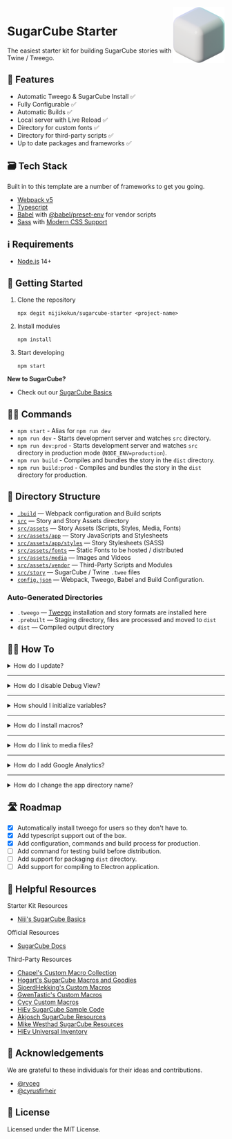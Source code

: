 <img src="src/assets/media/favicon.png" width="120" align="right" />

# SugarCube Starter

The easiest starter kit for building SugarCube stories with Twine / Tweego.

## 🎨 Features

- Automatic Tweego & SugarCube Install ✅
- Fully Configurable ✅
- Automatic Builds ✅
- Local server with Live Reload ✅
- Directory for custom fonts ✅
- Directory for third-party scripts ✅
- Up to date packages and frameworks ✅

## 🗃 Tech Stack

Built in to this template are a number of frameworks to get you going.

- [Webpack v5](https://webpack.js.org/)
- [Typescript](https://www.typescriptlang.org/)
- [Babel](https://babeljs.io/) with [@babel/preset-env](https://babeljs.io/docs/en/babel-preset-env) for vendor scripts
- [Sass](https://sass-lang.com/) with [Modern CSS Support](https://github.com/csstools/postcss-preset-env#readme)

## ℹ Requirements

- [Node.js](https://nodejs.org/en/) 14+

## 🚀 Getting Started

1. Clone the repository
   ```
   npx degit nijikokun/sugarcube-starter <project-name>
   ```
2. Install modules
   ```
   npm install
   ```
3. Start developing
   ```
   npm start
   ```

**New to SugarCube?**

- Check out our [SugarCube Basics](https://github.com/nijikokun/sugarcube-starter/wiki/SugarCube-Basics)

## 👩‍💻 Commands

- `npm start` - Alias for `npm run dev`
- `npm run dev` - Starts development server and watches `src` directory.
- `npm run dev:prod` - Starts development server and watches `src` directory in production mode (`NODE_ENV=production`).
- `npm run build` - Compiles and bundles the story in the `dist` directory.
- `npm run build:prod` - Compiles and bundles the story in the `dist` directory for production.

## 📁 Directory Structure

- [`.build`](.build) — Webpack configuration and Build scripts
- [`src`](./src) — Story and Story Assets directory
- [`src/assets`](./src/assets) — Story Assets (Scripts, Styles, Media, Fonts)
- [`src/assets/app`](./src/assets/app) — Story JavaScripts and Stylesheets
- [`src/assets/app/styles`](./src/assets/app/styles) — Story Stylesheets (SASS)
- [`src/assets/fonts`](./src/assets/fonts) — Static Fonts to be hosted / distributed
- [`src/assets/media`](./src/assets/media) — Images and Videos
- [`src/assets/vendor`](./src/assets/vendor) — Third-Party Scripts and Modules
- [`src/story`](./src/story) — SugarCube / Twine `.twee` files
- [`config.json`](./config.json) — Webpack, Tweego, Babel and Build Configuration.

### Auto-Generated Directories

- `.tweego` — [Tweego](https://www.motoslave.net/tweego/) installation and story formats are installed here
- `.prebuilt` — Staging directory, files are processed and moved to `dist`
- `dist` — Compiled output directory

## 🙋‍♂️ How To

<details>
<summary>How do I update?</summary>
<p>

**Before continuing make sure you back up your existing code!**

1. Download the latest [release](https://github.com/nijikokun/sugarcube-starter/archive/refs/heads/main.zip)
1. Copy over the `package.json`, `config.json`, `tsconfig.json` files and the `.build` directory.
1. Run `npm start`

And that's it!

**Note** You might want to use something like [jsondiff](http://www.jsondiff.com/) for the `config.json` if you have made changes.

</p>
</details>

---

<details>
<summary>How do I disable Debug View?</summary>
<p>

Debug View looks like this:

![](https://i.imgur.com/titQhIR.png)

**Option One** (Production Mode)

Run development in `production` mode:

```
npm run dev:prod
```

**Option Two**

Create `src/story/PassageReady.twee` and put the following code inside:

```js
:: PassageReady
<<run DebugView.disable()>>
```

**Option Three**

Open `src/story/Start.twee` and add the following code:

```js
::StoryJavaScript[script];
predisplay["debug-disable"] = function (taskName) {
  DebugView.disable();
};
```

**Option Four**

Open `src/story/Start.twee` and add the following code:

```js
::StoryJavaScript[script](function () {
  Setting.addHeader("Debug Settings");

  function initSettingDebug() {
    Config.debug = settings.debug;
  }
  Setting.addToggle("debug", {
    label: "Enable test/debug mode?",
    default: false,
    onInit: initSettingDebug,
    onChange: function () {
      initSettingDebug();
      window.location.reload();
    },
  });
})();
```

</p>
</details>

---

<details>
<summary>How should I initialize variables?</summary>
<p>

You should initialize your story variables using the [`StoryInit`](https://www.motoslave.net/sugarcube/2/docs/#special-passage-storyinit) passage.

A good place to start is in `src/story/Start.twee`:

```ejs
:: StoryInit
<<set $health = 100>>
<<set $maxHealth = 100>>

:: Start

HP: <<= $health>> / <<= $maxHealth>>
```

</p>
</details>

---

<details>
<summary>How do I install macros?</summary>
<p>

Macros scripts and styles go into `src/assets/vendor`

</p>
</details>

---

<details>
<summary>How do I link to media files?</summary>
<p>

To reference images and media at `src/assets/media/<asset_path>` you'll use `media/<asset_path>`. For eample:

- `src/assets/media/favicon.png` → `media/favicon.png`

Here is an example in html ([`example`](./src/head-content.html)):

```html
<link rel="icon" type="image/png" href="media/favicon.png" />
```

</p>
</details>

---

<details>
<summary>How do I add Google Analytics?</summary>
<p>

Paste the following snippet into [`src/head-content.html`](./src/head-content.html):

```html
<script
  async
  src="https://www.googletagmanager.com/gtag/js?id=YOUR_TAG_HERE"
></script>
```

and replace `YOUR_TAG_HERE` with your Google Analytics ID (`UA-########`).

</p>
</details>

---

<details>
<summary>How do I change the app directory name?</summary>
<p>

I don't suggest doing this, but if you really want to... You need to modify all instances of `src/assets/app` in two locations:

- `config.json`
- `tsconfig.json`

Good luck!

</p>
</details>

## 🛣 Roadmap

- [x] Automatically install tweego for users so they don't have to.
- [x] Add typescript support out of the box.
- [x] Add configuration, commands and build process for production.
- [ ] Add command for testing build before distribution.
- [ ] Add support for packaging `dist` directory.
- [ ] Add support for compiling to Electron application.

## 🤝 Helpful Resources

Starter Kit Resources

- [Niji's SugarCube Basics](https://github.com/nijikokun/sugarcube-starter/wiki/SugarCube-Basics)

Official Resources

- [SugarCube Docs](https://www.motoslave.net/sugarcube/2/docs/)

Third-Party Resources

- [Chapel's Custom Macro Collection](https://github.com/ChapelR/custom-macros-for-sugarcube-2)
- [Hogart's SugarCube Macros and Goodies](https://github.com/hogart/sugar-cube-utils)
- [SjoerdHekking's Custom Macros](https://github.com/SjoerdHekking/custom-macros-sugarcube2)
- [GwenTastic's Custom Macros](https://github.com/GwenTastic/Custom-Macros-for-Sugarcube)
- [Cycy Custom Macros](https://github.com/cyrusfirheir/cycy-wrote-custom-macros)
- [HiEv SugarCube Sample Code](https://qjzhvmqlzvoo5lqnrvuhmg-on.drv.tw/UInv/Sample_Code.html#Main%20Menu)
- [Akjosch SugarCube Resources](https://github.com/Akjosch/sugarcube-modules)
- [Mike Westhad SugarCube Resources](https://github.com/mikewesthad/twine-resources)
- [HiEv Universal Inventory](https://github.com/HiEv/UInv)

## 💜 Acknowledgements

We are grateful to these individuals for their ideas and contributions.

- [@ryceg](https://github.com/ryceg)
- [@cyrusfirheir](https://github.com/cyrusfirheir)

## 📝 License

Licensed under the MIT License.
